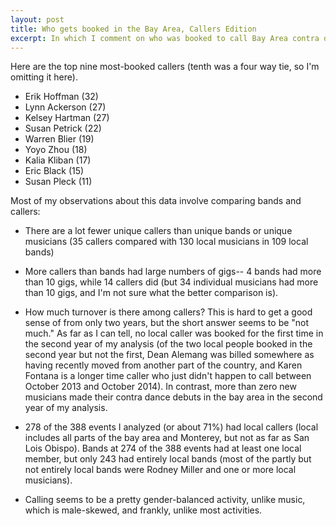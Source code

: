 ```yaml
---
layout: post
title: Who gets booked in the Bay Area, Callers Edition
excerpt: In which I comment on who was booked to call Bay Area contra dances in 2013 and 2014.
---
```


Here are the top nine most-booked callers (tenth was a four way tie, so I'm omitting it here).

* Erik Hoffman (32)
* Lynn Ackerson (27)
* Kelsey Hartman (27)
* Susan Petrick (22)
* Warren Blier (19)
* Yoyo Zhou (18)
* Kalia Kliban (17)
* Eric Black (15)
* Susan Pleck (11)

Most of my observations about this data involve comparing bands and callers:

* There are a lot fewer unique callers than unique bands or unique musicians (35 callers compared with 130 local musicians in 109 local bands)

* More callers than bands had large numbers of gigs-- 4 bands had more than 10 gigs, while 14 callers did (but 34 individual musicians had more than 10 gigs, and I'm not sure what the better comparison is).

* How much turnover is there among callers?  This is hard to get a good sense of from only two years, but the short answer seems to be "not much."  As far as I can tell, no local caller was booked for the first time in the second year of my analysis (of the two local people booked in the second year but not the first, Dean Alemang was billed somewhere as having recently moved from another part of the country, and Karen Fontana is a longer time caller who just didn't happen to call between October 2013 and October 2014).  In contrast, more than zero new musicians made their contra dance debuts in the bay area in the second year of my analysis.

* 278 of the 388 events I analyzed (or about 71%) had local callers (local includes all parts of the bay area and Monterey, but not as far as San Lois Obispo).  Bands at 274 of the 388 events had at least one local member, but only 243 had entirely local bands (most of the partly but not entirely local bands were Rodney Miller and one or more local musicians).  

* Calling seems to be a pretty gender-balanced activity, unlike music, which is male-skewed, and frankly, unlike most activities.
